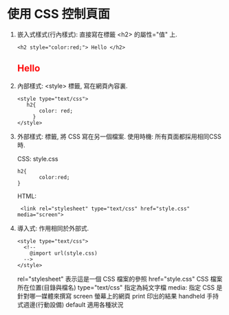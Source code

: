 # 使用 CSS 控制頁面

1. 嵌入式樣式(行內樣式): 直接寫在標籤 &lt;h2&gt; 的屬性="值" 上.  
   ``` 
   <h2 style="color:red;"> Hello </h2>
   
   ```      
   <h2 style="color:red;"> Hello </h2>      
2. 內部樣式: &lt;style&gt; 標籤, 寫在網頁內容裏. 
   ```
   <style type="text/css">
      h2{                                
          color: red;                    
        }                                 
   </style>

   ```
3. 外部樣式: <link> 標籤, 將 CSS 寫在另一個檔案. 
   使用時機: 所有頁面都採用相同CSS 時.
   
   CSS: style.css
   ```
   h2{
          color:red;
   }
   ```
   HTML:
   ```
    <link rel="stylesheet" type="text/css" href="style.css" media="screen">
   ```
   
   
4. 導入式: 作用相同於外部式.  
    ```
    <style type="text/css">
      <!--
        @import url(style.css)
	  -->
	</style>
    ``` 
   rel="stylesheet"   表示這是一個 CSS 檔案的參照
   href="style.css"   CSS 檔案所在位置(目錄與檔名)
   type="text/css"    指定為純文字檔
   media: 指定 CSS 是針對哪一媒體來撰寫
          screen   螢幕上的網頁
	      print    印出的結果
	      handheld 手持式週邊(行動設備)
	      default  適用各種狀況
   ```  

